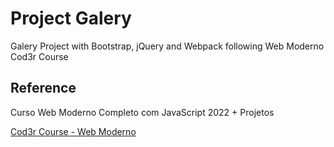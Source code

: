 # Project Galery
Galery Project with Bootstrap, jQuery and Webpack following Web Moderno Cod3r Course 

## Reference 

Curso Web Moderno Completo com JavaScript 2022 + Projetos

[Cod3r Course - Web Moderno](https://www.udemy.com/course/curso-web/learn/lecture/10591704#search)
